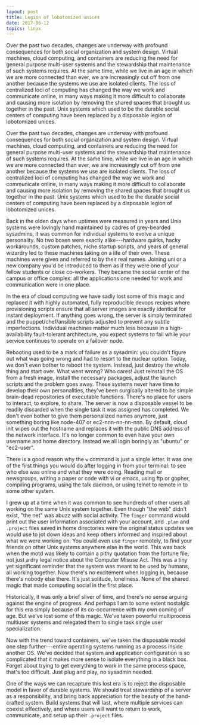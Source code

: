 ```yaml
---
layout: post
title: Legion of lobotomized unices
date: 2017-06-12
topics: linux
---
```


Over the past two decades, changes are underway with profound consequences for both social organization and system design.  Virtual machines, cloud computing, and containers are reducing the need for general purpose multi-user systems and the stewardship that maintenance of such systems requires.  At the same time, while we live in an age in which we are more connected than ever, we are increasingly cut off from one another because the systems we use are isolated clients.  The loss of centralized loci of computing has changed the way we work and communicate online, in many ways making it more difficult to collaborate and causing more isolation by removing the shared spaces that brought us together in the past.  Unix systems which used to be the durable social centers of computing have been replaced by a disposable legion of lobotomized unices.

<!--excerpt-->

Over the past two decades, changes are underway with profound consequences for both social organization and system design.  Virtual machines, cloud computing, and containers are reducing the need for general purpose multi-user systems and the stewardship that maintenance of such systems requires.  At the same time, while we live in an age in which we are more connected than ever, we are increasingly cut off from one another because the systems we use are isolated clients.  The loss of centralized loci of computing has changed the way we work and communicate online, in many ways making it more difficult to collaborate and causing more isolation by removing the shared spaces that brought us together in the past.  Unix systems which used to be the durable social centers of computing have been replaced by a disposable legion of lobotomized unices.

Back in the olden days when uptimes were measured in years and Unix systems were lovingly hand maintained by cadres of grey-bearded sysadmins, it was common for individual systems to evolve a unique personality.  No two boxen were exactly alike---hardware quirks, hacky workarounds, custom patches, niche startup scripts, and years of general wizardry led to these machines taking on a life of their own.  These machines were given and referred to by their real names.  Joining uni or a new company you'd be introduced to them as if they were one of your fellow students or close co-workers.  They became the social center of the campus or office complex: all the applications one needed for work and communication were in one place.

In the era of cloud computing we have sadly lost some of this magic and replaced it with highly automated, fully reproducible devops recipes where provisioning scripts ensure that all server images are exactly identical for instant deployment.  If anything goes wrong, the server is simply terminated and the puppet/chef/ansible scripts adjusted to prevent any subtle imperfections.  Individual machines matter much less because in a high-availability fault-tolerant architecture, you expect systems to fail while your service continues to operate on a failover node.  

Rebooting used to be a mark of failure as a sysadmin: you couldn't figure out what was going wrong and had to resort to the nuclear option.  Today, we don't even bother to reboot the system.  Instead, just destroy the whole thing and start over.  What went wrong?  Who cares!  Just reinstall the OS from a fresh image, install the necessary packages, adjust the launch scripts and the problem goes away.  These systems never have time to develop their own personalities, they've been surgically altered to be simple brain-dead repositories of executable functions.  There's no place for users to interact, to explore, to share.  The server is now a disposable vessel to be readily discarded when the single task it was assigned has completed.  We don't even bother to give them personalized names anymore, just something boring like node-407 or ec2-nnn-nn-nn-nnn.  By default, cloud init wipes out the hostname and replaces it with the public DNS address of the network interface.  It's no longer common to even have your own username and home directory.  Instead we all login boringly as "ubuntu" or "ec2-user".

There is a good reason why the `w` command is just a single letter.  It was one of the first things you would do after logging in from your terminal: to see who else was online and what they were doing.  Reading mail or newsgroups, writing a paper or code with vi or emacs, using ftp or gopher, compiling programs, using the talk daemon, or using telnet to remote in to some other system.

I grew up at a time when it was common to see hundreds of other users all working on the same Unix system together.  Even though "the web" didn't exist, "the net" was abuzz with social activity.  The `finger` command would print out the user information associated with your account, and `.plan` and `.project` files saved in home directories were the original status updates we would use to jot down ideas and keep others informed and inspired about what we were working on.  You could even use `finger` remotely, to find your friends on other Unix systems anywhere else in the world.  This was back when the motd was likely to contain a pithy quotation from the fortune file, not just a dry legal notice about the Computer Misuse Act.  This was a tiny yet significant reminder that the system was meant to be used by humans, all working together.  Now there's no excitement when logging in, because there's nobody else there.  It's just solitude, loneliness.  None of the shared magic that made computing social in the first place.

Historically, it was only a brief sliver of time, and there's no sense arguing against the engine of progress.  And perhaps I am to some extent nostalgic for this era simply because of its co-occurrence with my own coming of age.  But we've lost some of this magic.  We've taken powerful multiprocess multiuser systems and relegated them to single task single user specialization.

Now with the trend toward containers, we've taken the disposable model one step further---entire operating systems running as a process inside another OS.  We've decided that system and application configuration is so complicated that it makes more sense to isolate everything in a black box.  Forget about trying to get everything to work in the same process space, that's too difficult.  Just plug and play, no sysadmin needed.

One of the ways we can recapture this lost era is to reject the disposable model in favor of durable systems.  We should treat stewardship of a server as a responsibility, and bring back appreciation for the beauty of the hand-crafted system.  Build systems that will last, where multiple services can coexist effectively, and where users will want to return to work, communicate, and setup up their `.project` files.

